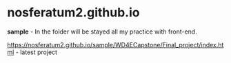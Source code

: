 # nosferatum2.github.io


<b>sample</b> - In the folder will be stayed all my practice with front-end. <br>

https://nosferatum2.github.io/sample/WD4ECapstone/Final_project/index.html  - latest project
